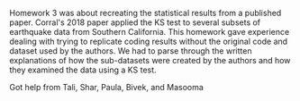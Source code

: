 Homework 3 was about recreating the statistical results from a published paper. Corral's 2018 paper applied the KS test to several subsets of earthquake data from Southern California. This homework gave experience dealing with trying to replicate coding results without the original code and dataset used by the authors. We had to parse through the written explanations of how the sub-datasets were created by the authors and how they examined the data using a KS test.

Got help from Tali, Shar, Paula, Bivek, and Masooma
